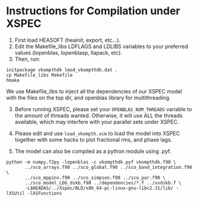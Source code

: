 # Instructions for Compilation under XSPEC

1) First load HEASOFT (heainit, export, etc...).
2) Edit the Makefile_libs LDFLAGS and LDLIBS variables
   to your preferred values (lopenblas, lopenblasp, llapack, etc).
3) Then, run:

```
initpackage vkompthdk lmod_vkompthdk.dat .
cp Makefile_libs Makefile
hmake
```

We use Makefile_libs to inject all the dependencies of our
XSPEC model with the files on the top dir, and openblas
library for multithreading.

3) Before running XSPEC, please set your `OPENBLAS_NUM_THREADS`
variable to the amount of threads wanted. Otherwise, it will
use ALL the threads available, which may interfere with your
parallel sets under XSPEC.

4) Please edit and use `load_vkompth.xcm` to load the model into XSPEC together with some hacks to plot fractional rms, and phase lags.

5) The model can also be compiled as a python module using .pyf.

```
python -m numpy.f2py -lopenblas -c vkompthdk.pyf vkompthdk.f90 \
       ../sco_arrays.f90 ../sco_global.f90 ../sco_band_integration.f90 \
       ../sco_mppinv.f90 ../sco_simpson.f90 ../sco_par.f90 \
       ../sco_model_LOG_dskb.f90 ../dependencies/*.f ../xsdskb.f \
       -L$HEADAS/../Xspec/BLD/x86_64-pc-linux-gnu-libc2.31/lib/ -lXSUtil -lXSFunctions
```
